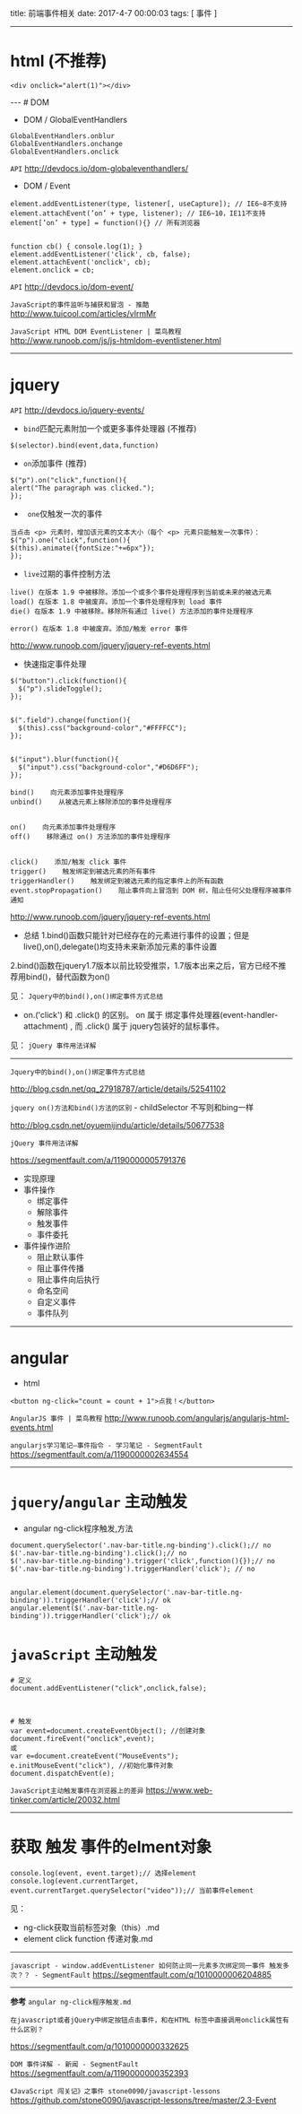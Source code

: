 title: 前端事件相关
date: 2017-4-7 00:00:03
tags: [ 事件 ]


---


# html (不推荐)
```
<div onclick="alert(1)"></div>
```


--- # DOM
- DOM / GlobalEventHandlers
```
GlobalEventHandlers.onblur
GlobalEventHandlers.onchange
GlobalEventHandlers.onclick
```
`API`  http://devdocs.io/dom-globaleventhandlers/


- DOM / Event

```
element.addEventListener(type, listener[, useCapture]); // IE6~8不支持
element.attachEvent(’on’ + type, listener); // IE6~10，IE11不支持
element[’on’ + type] = function(){} // 所有浏览器


function cb() { console.log(1); }
element.addEventListener('click', cb, false);
element.attachEvent('onclick', cb);
element.onclick = cb;
```
`API`  http://devdocs.io/dom-event/


`JavaScript的事件监听与捕获和冒泡 - 推酷`
http://www.tuicool.com/articles/vIrmMr


`JavaScript HTML DOM EventListener | 菜鸟教程`
http://www.runoob.com/js/js-htmldom-eventlistener.html



---
# jquery
`API` http://devdocs.io/jquery-events/


- `bind`匹配元素附加一个或更多事件处理器 (不推荐)
```
$(selector).bind(event,data,function)

```
- `on`添加事件 (推荐)
```
$("p").on("click",function(){
alert("The paragraph was clicked.");
});
```
- ` one`仅触发一次的事件
```
当点击 <p> 元素时，增加该元素的文本大小（每个 <p> 元素只能触发一次事件）：
$("p").one("click",function(){
$(this).animate({fontSize:"+=6px"});
});
```
- `live`过期的事件控制方法
```
live() 在版本 1.9 中被移除。添加一个或多个事件处理程序到当前或未来的被选元素
load() 在版本 1.8 中被废弃。添加一个事件处理程序到 load 事件
die() 在版本 1.9 中被移除。移除所有通过 live() 方法添加的事件处理程序

error() 在版本 1.8 中被废弃。添加/触发 error 事件

```
http://www.runoob.com/jquery/jquery-ref-events.html


- 快速指定事件处理
```
$("button").click(function(){
  $("p").slideToggle();
});


$(".field").change(function(){
  $(this).css("background-color","#FFFFCC");
});


$("input").blur(function(){
  $("input").css("background-color","#D6D6FF");
});
```


```
bind()    向元素添加事件处理程序
unbind()    从被选元素上移除添加的事件处理程序


on()    向元素添加事件处理程序
off()    移除通过 on() 方法添加的事件处理程序


click()    添加/触发 click 事件
trigger()    触发绑定到被选元素的所有事件
triggerHandler()    触发绑定到被选元素的指定事件上的所有函数
event.stopPropagation()    阻止事件向上冒泡到 DOM 树，阻止任何父处理程序被事件通知
```
http://www.runoob.com/jquery/jquery-ref-events.html


- 总结
1.bind()函数只能针对已经存在的元素进行事件的设置；但是live(),on(),delegate()均支持未来新添加元素的事件设置

2.bind()函数在jquery1.7版本以前比较受推崇，1.7版本出来之后，官方已经不推荐用bind()，替代函数为on()

见： `Jquery中的bind(),on()绑定事件方式总结`


- on.('click') 和 .click() 的区别。
on 属于 绑定事件处理器(event-handler-attachment) , 而 .click() 属于 jquery包装好的鼠标事件。

见： `jQuery 事件用法详解`


---
`Jquery中的bind(),on()绑定事件方式总结`

http://blog.csdn.net/qq_27918787/article/details/52541102


`jquery on()方法和bind()方法的区别` - childSelector 不写则和bing一样

http://blog.csdn.net/oyuemijindu/article/details/50677538


`jQuery 事件用法详解`

https://segmentfault.com/a/1190000005791376
- 实现原理
- 事件操作
    - 绑定事件
    -   解除事件
    -   触发事件
    -   事件委托
- 事件操作进阶
    -   阻止默认事件
    -   阻止事件传播
    -   阻止事件向后执行
    -   命名空间
    -   自定义事件
    -   事件队列


---
# angular
- html
```
<button ng-click="count = count + 1">点我！</button>

```
`AngularJS 事件 | 菜鸟教程`
http://www.runoob.com/angularjs/angularjs-html-events.html


`angularjs学习笔记—事件指令 - 学习笔记 - SegmentFault`
https://segmentfault.com/a/1190000002634554


---
#  `jquery`/`angular` 主动触发
- angular ng-click程序触发,方法

```
document.querySelector('.nav-bar-title.ng-binding').click();// no
$('.nav-bar-title.ng-binding').click();// no
$('.nav-bar-title.ng-binding').trigger('click',function(){});// no
$('.nav-bar-title.ng-binding').triggerHandler('click'); // no


angular.element(document.querySelector('.nav-bar-title.ng-binding')).triggerHandler('click');// ok
angular.element($('.nav-bar-title.ng-binding')).triggerHandler('click');// ok
```


#  `javaScript` 主动触发
```
# 定义
document.addEventListener("click",onclick,false);



# 触发
var event=document.createEventObject(); //创建对象
document.fireEvent("onclick",event);
或
var e=document.createEvent("MouseEvents");
e.initMouseEvent("click"), //初始化事件对象
document.dispatchEvent(e);
```
`JavaScript主动触发事件在浏览器上的差异`
https://www.web-tinker.com/article/20032.html


---
# 获取 触发 事件的elment对象
```
console.log(event, event.target);// 选择element
console.log(event.currentTarget, event.currentTarget.querySelector("video"));// 当前事件element
```
见：
- ng-click获取当前标签对象（this）.md
- element click function 传递对象.md


---



`javascript - window.addEventListener 如何防止同一元素多次绑定同一事件 触发多次？？ - SegmentFault`
https://segmentfault.com/q/1010000006204885


---
**参考**
`angular ng-click程序触发.md`



`在javascript或者jQuery中绑定按钮点击事件，和在HTML 标签中直接调用onclick属性有什么区别？`

https://segmentfault.com/q/1010000000332625



`DOM 事件详解 - 新闻 - SegmentFault`
https://segmentfault.com/a/1190000000352393


`《JavaScript 闯关记》之事件 stone0090/javascript-lessons`
https://github.com/stone0090/javascript-lessons/tree/master/2.3-Event



